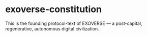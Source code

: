 # exoverse-constitution
This is the founding protocol-text of EXOVERSE — a post-capital, regenerative, autonomous digital civilization.

